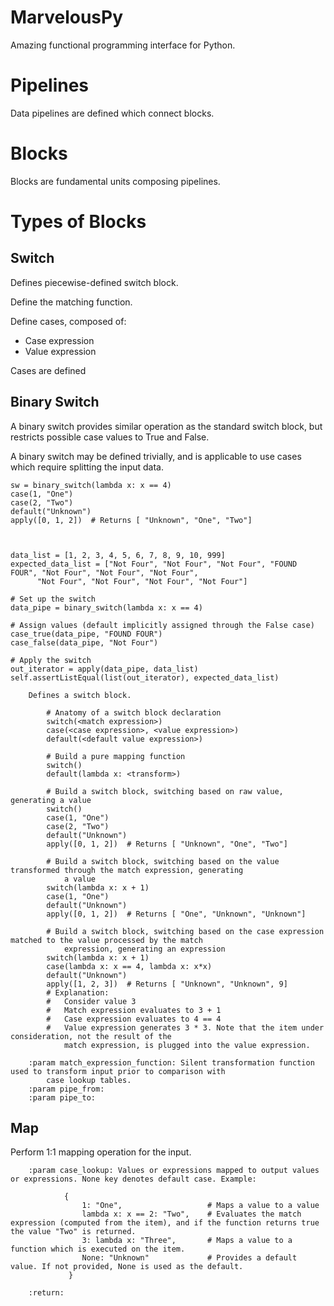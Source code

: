 # MarvelousPy

Amazing functional programming interface for Python.

# Pipelines

Data pipelines are defined which connect blocks.

# Blocks

Blocks are fundamental units composing pipelines.

# Types of Blocks

## Switch

Defines piecewise-defined switch block.

Define the matching function.

Define cases, composed of:
- Case expression
- Value expression











































































































































































































































































































































































Cases are defined

## Binary Switch

A binary switch provides similar operation as the standard switch block, but restricts possible case values to True and False.

A binary switch may be defined trivially, and is applicable to use cases which require splitting the input data.

```
sw = binary_switch(lambda x: x == 4)
case(1, "One")
case(2, "Two")
default("Unknown")
apply([0, 1, 2])  # Returns [ "Unknown", "One", "Two"]



data_list = [1, 2, 3, 4, 5, 6, 7, 8, 9, 10, 999]
expected_data_list = ["Not Four", "Not Four", "Not Four", "FOUND FOUR", "Not Four", "Not Four", "Not Four",
      "Not Four", "Not Four", "Not Four", "Not Four"]

# Set up the switch
data_pipe = binary_switch(lambda x: x == 4)

# Assign values (default implicitly assigned through the False case)
case_true(data_pipe, "FOUND FOUR")
case_false(data_pipe, "Not Four")

# Apply the switch
out_iterator = apply(data_pipe, data_list)
self.assertListEqual(list(out_iterator), expected_data_list)
```


        Defines a switch block.

            # Anatomy of a switch block declaration
            switch(<match expression>)
            case(<case expression>, <value expression>)
            default(<default value expression>)

            # Build a pure mapping function
            switch()
            default(lambda x: <transform>)

            # Build a switch block, switching based on raw value, generating a value
            switch()
            case(1, "One")
            case(2, "Two")
            default("Unknown")
            apply([0, 1, 2])  # Returns [ "Unknown", "One", "Two"]

            # Build a switch block, switching based on the value transformed through the match expression, generating
                a value
            switch(lambda x: x + 1)
            case(1, "One")
            default("Unknown")
            apply([0, 1, 2])  # Returns [ "One", "Unknown", "Unknown"]

            # Build a switch block, switching based on the case expression matched to the value processed by the match
                expression, generating an expression
            switch(lambda x: x + 1)
            case(lambda x: x == 4, lambda x: x*x)
            default("Unknown")
            apply([1, 2, 3])  # Returns [ "Unknown", "Unknown", 9]
            # Explanation:
            #   Consider value 3
            #   Match expression evaluates to 3 + 1
            #   Case expression evaluates to 4 == 4
            #   Value expression generates 3 * 3. Note that the item under consideration, not the result of the
                match expression, is plugged into the value expression.

        :param match_expression_function: Silent transformation function used to transform input prior to comparison with
            case lookup tables.
        :param pipe_from:
        :param pipe_to:


## Map

Perform 1:1 mapping operation for the input.






        :param case_lookup: Values or expressions mapped to output values or expressions. None key denotes default case. Example:

                {
                    1: "One",                   # Maps a value to a value
                    lambda x: x == 2: "Two",    # Evaluates the match expression (computed from the item), and if the function returns true the value "Two" is returned.
                    3: lambda x: "Three",       # Maps a value to a function which is executed on the item.
                    None: "Unknown"             # Provides a default value. If not provided, None is used as the default.
                 }

        :return: